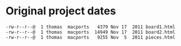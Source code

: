 # Original project dates

```
-rw-r--r--@  1 thomas  macports   4379 Nov 17  2011 board1.html
-rw-r--r--@  1 thomas  macports  14949 Nov 17  2011 board2.html
-rw-r--r--@  1 thomas  macports   9255 Nov  5  2011 pieces.html
```
